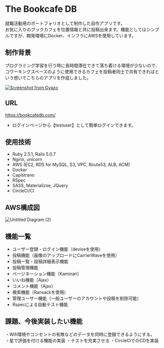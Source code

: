 # The Bookcafe DB

就職活動用のポートフォリオとして制作した自作アプリです。<br />
お気に入りのブックカフェを位置情報と共に投稿出来ます。機能としてはシンプルですが、開発環境にDocker、インフラにAWSを使用しています。

## 制作背景

プログラミング学習を行う時に長時間滞在できて落ち着ける環境が少ないので、コワーキングスペースのように使用できるカフェを投稿者同士で共有できればという想いでこちらのアプリを作成しました。

[![Screenshot from Gyazo](https://gyazo.com/0793fb40108b7baa77c4b21730b91372/raw)](https://gyazo.com/0793fb40108b7baa77c4b21730b91372)

## URL
https://bookcafedb.com/

* ログインページから【testuser】として簡単ログインできます。

## 使用技術
* Ruby 2.5.1, Rails 5.0.7
* Nginx, unicorn
* AWS (EC2, RDS for MySQL, S3, VPC, Route53, ALB, ACM)
* Docker
* Capistrano
* RSpec
* SASS, Materializse, JQuery
* CircleCi/CI

## AWS構成図
![Untitled Diagram (2)](https://user-images.githubusercontent.com/54070896/77049390-5a46df00-6a0b-11ea-9533-b909b780166c.png)

## 機能一覧
* ユーザー登録・ログイン機能（deviseを使用）
* 投稿機能（画像のアップロードにCarrierWaveを使用）
* 投稿一覧・投稿詳細表示機能
* 投稿管理機能
* ページネーション機能（Kaminari）
* いいね機能（Ajax）
* コメント機能（Ajax）
* 検索機能（Ransackを使用）
* 管理ユーザー機能（一般ユーザーのアカウントや投稿を削除可能）
* Rspecによる自動テスト機能

## 課題、今後実装したい機能
・Wifi環境やコンセントの有無などのデータを同時に登録できるようにする。
・星で評価を付ける機能の実装
・テストを充実させる
・CircleCiでのCDを実装
